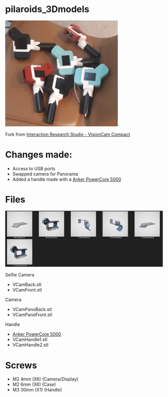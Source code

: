 # pilaroids_3Dmodels
![Photo Pilaroids](docs/pilaroid_photo.png)



Fork from [Interaction Research Studio - VisionCam Compact](https://github.com/interactionresearchstudio/VisionCam_Compact_Box)

# Changes made:
* Access to USB ports
* Swapped camera for Panorama
* Added a handle made with a [Anker PowerCore 5000](https://us.anker.com/collections/portable-power/products/a1109)

# Files
![STL preview for the VisionCam](docs/stl_preview.png)

Selfie Camera
* VCamBack.stl
* VCamFront.stl

Camera
* VCamPanoBack.stl
* VCamPanoFront.stl

Handle
* [Anker PowerCore 5000](https://us.anker.com/collections/portable-power/products/a1109)
* VCamHandle1.stl
* VCamHandle2.stl

# Screws
* M2 4mm (X6) (Camera/Display)
* M2 6mm (X6) (Case)
* M3 30mm (X1) (Handle)
